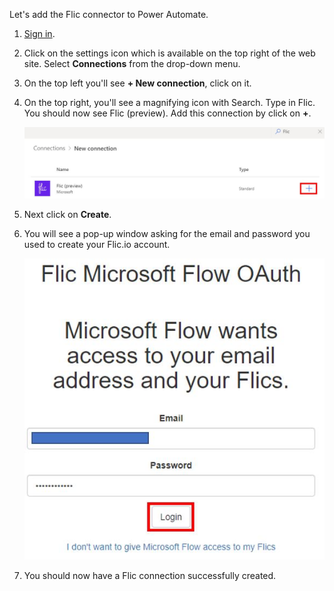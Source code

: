 Let's add the Flic connector to Power Automate.

1.  [Sign in](https://flow.microsoft.com/?azure-portal=true).

1.  Click on the settings icon which is available on the top right of the web site. Select **Connections** from the drop-down menu.

1.  On the top left you'll see **+ New connection**, click on it.

1.  On the top right, you'll see a magnifying icon with Search. Type in Flic. You should now see Flic (preview). Add this connection by click on **+**.

	![Add Flic connection](../media/add-flic-connection.jpg)

1.  Next click on **Create**.

1.  You will see a pop-up window asking for the email and password you used to create your Flic.io account.

    ![Flic connector email password](../media/flic-connector-email-password.jpg)

1.  You should now have a Flic connection successfully created.
